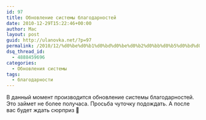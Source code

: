 ```yaml
---
id: 97
title: Обновление системы благодарностей
date: 2010-12-29T15:22:46+00:00
author: Mac
layout: post
guid: http://ulanovka.net/?p=97
permalink: /2010/12/%d0%be%d0%b1%d0%bd%d0%be%d0%b2%d0%bb%d0%b5%d0%bd%d0%b8%d0%b5-%d1%81%d0%b8%d1%81%d1%82%d0%b5%d0%bc%d1%8b-%d0%b1%d0%bb%d0%b0%d0%b3%d0%be%d0%b4%d0%b0%d1%80%d0%bd%d0%be%d1%81%d1%82%d0%b5%d0%b9/
dsq_thread_id:
  - 4888459696
categories:
  - Обновления системы
tags:
  - благодарности
---
```

В данный момент производится обновление системы благодарностей. Это займет не более получаса. Просьба чуточку подождать. А после вас будет ждать сюрприз 🙂